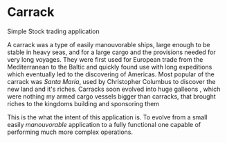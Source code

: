 # Carrack
Simple Stock trading application

A carrack was a type of easily manouvorable ships, large enough to be stable in heavy seas, and for a large cargo and the provisions needed for very long voyages. They were first used for European trade from the Mediterranean to the Baltic and quickly found use with long expeditions which eventually led to the discovering of Americas. Most popular of the carrack was *Santa Maria*, used by Christopher Columbus to discover the new land and it's riches. Carracks soon evolved into huge galleons , which were nothing my armed cargo vessels bigger than carracks, that brought riches to the kingdoms building and sponsoring them

This is the what the intent of this application is. To evolve from a small easily *manouvorable* application to a fully functional one capable of performing much more complex operations.
